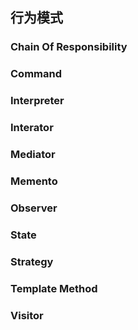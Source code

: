 ## 行为模式

### Chain Of Responsibility

### Command

### Interpreter

### Interator

### Mediator

### Memento

### Observer

### State

### Strategy

### Template Method

### Visitor
